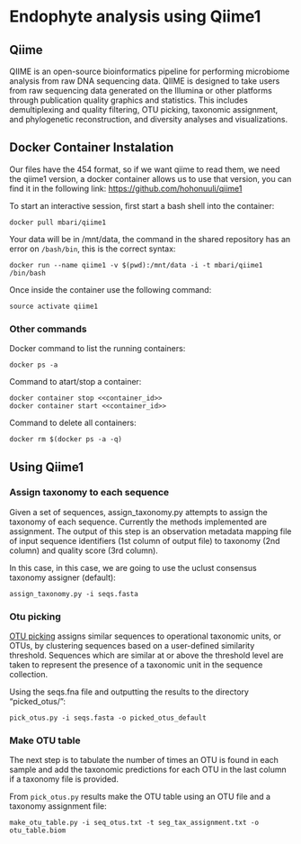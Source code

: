 # Endophyte analysis using Qiime1
## Qiime
QIIME is an open-source bioinformatics pipeline for performing microbiome analysis from raw DNA sequencing data. 
QIIME is designed to take users from raw sequencing data generated on the Illumina or other platforms through publication quality graphics and statistics. 
This includes demultiplexing and quality filtering, OTU picking, taxonomic assignment, and phylogenetic reconstruction, and diversity analyses and visualizations.

## Docker Container Instalation
Our files have the 454 format, so if we want qiime to read them, we need the qiime1 version, a docker container allows us to use that version, you can find it in the following link: https://github.com/hohonuuli/qiime1
 
To start an interactive session, first start a bash shell into the container:

```
docker pull mbari/qiime1
```
Your data will be in /mnt/data, the command in the shared repository has an error on `/bash/bin`, this is the correct syntax:

```
docker run --name qiime1 -v $(pwd):/mnt/data -i -t mbari/qiime1 /bin/bash
```
Once inside the container use the following command:

```
source activate qiime1
```
### Other commands
Docker command to list the running containers:
```
docker ps -a
```
Command to atart/stop a container:
```
docker container stop <<container_id>>
docker container start <<container_id>>
```
Command to delete all containers:
```
docker rm $(docker ps -a -q)
```
## Using Qiime1
### Assign taxonomy to each sequence
Given a set of sequences, assign_taxonomy.py attempts to assign the taxonomy of each sequence. Currently the methods implemented are assignment. The output of this step is an observation metadata mapping file of input sequence identifiers (1st column of output file) to taxonomy (2nd column) and quality score (3rd column). 

In this case, in this case, we are going to use the uclust consensus taxonomy assigner (default):
```
assign_taxonomy.py -i seqs.fasta
```
### Otu picking
[OTU picking](http://qiime.org/scripts/pick_otus.html) assigns similar sequences to operational taxonomic units, or OTUs, by clustering sequences based on a user-defined similarity threshold. Sequences which are similar at or above the threshold level are taken to represent the presence of a taxonomic unit in the sequence collection.

Using the seqs.fna file and outputting the results to the directory “picked_otus/”:
```
pick_otus.py -i seqs.fasta -o picked_otus_default
```
### Make OTU table
The next step is to tabulate the number of times an OTU is found in each sample and add the taxonomic predictions for each OTU in the last column if a taxonomy file is provided.

From `pick_otus.py` results make the OTU table using an OTU file  and a taxonomy assignment file:
```
make_otu_table.py -i seq_otus.txt -t seg_tax_assignment.txt -o otu_table.biom
```
